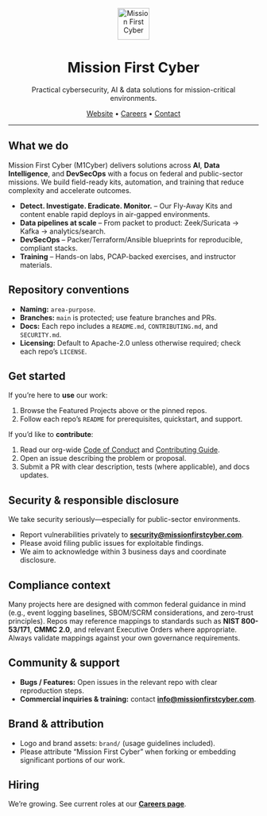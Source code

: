 <p align="center">
  <a href="https://missionfirstcyber.com" target="_blank" rel="noopener">
    <img src="[https://img1.wsimg.com/isteam/ip/09ceba46-234b-4279-a9c5-291954a726ba/M1%20CYBER%20logo.png/:/rs=w:475,h:152,cg=true,m/cr=w:475,h:152/qt=q:95](https://static.wixstatic.com/media/704a76_f64af41a6e3944f3b70607883ae88486f000.jpg/v1/fill/w_1725,h_776,al_c,q_85,usm_0.33_1.00_0.00,enc_avif,quality_auto/704a76_f64af41a6e3944f3b70607883ae88486f000.jpg)" alt="Mission First Cyber" height="64">
  </a>
</p>

<h1 align="center">Mission First Cyber</h1>

<p align="center">
  Practical cybersecurity, AI & data solutions for mission-critical environments.
</p>

<p align="center">
  <a href="https://missionfirstcyber.com">Website</a> •
  <a href="https://missionfirstcyber.com/applications">Careers</a> •
  <a href="mailto:info@missionfirstcyber.com">Contact</a>
</p>

---

## What we do

Mission First Cyber (M1Cyber) delivers solutions across **AI**, **Data Intelligence**, and **DevSecOps** with a focus on federal and public-sector missions. We build field-ready kits, automation, and training that reduce complexity and accelerate outcomes.

- **Detect. Investigate. Eradicate. Monitor.** – Our Fly-Away Kits and content enable rapid deploys in air-gapped environments.  
- **Data pipelines at scale** – From packet to product: Zeek/Suricata → Kafka → analytics/search.  
- **DevSecOps** – Packer/Terraform/Ansible blueprints for reproducible, compliant stacks.  
- **Training** – Hands-on labs, PCAP-backed exercises, and instructor materials.

## Repository conventions

- **Naming:** `area-purpose`.  
- **Branches:** `main` is protected; use feature branches and PRs.  
- **Docs:** Each repo includes a `README.md`, `CONTRIBUTING.md`, and `SECURITY.md`.  
- **Licensing:** Default to Apache-2.0 unless otherwise required; check each repo’s `LICENSE`.

## Get started

If you’re here to **use** our work:
1. Browse the Featured Projects above or the pinned repos.
2. Follow each repo’s `README` for prerequisites, quickstart, and support.

If you’d like to **contribute**:
1. Read our org-wide [Code of Conduct](https://github.com/REPLACE-ORG-NAME/.github/blob/main/CODE_OF_CONDUCT.md) and [Contributing Guide](https://github.com/REPLACE-ORG-NAME/.github/blob/main/CONTRIBUTING.md).  
2. Open an issue describing the problem or proposal.  
3. Submit a PR with clear description, tests (where applicable), and docs updates.

## Security & responsible disclosure

We take security seriously—especially for public-sector environments.

- Report vulnerabilities privately to **security@missionfirstcyber.com**.
- Please avoid filing public issues for exploitable findings.
- We aim to acknowledge within 3 business days and coordinate disclosure.

## Compliance context

Many projects here are designed with common federal guidance in mind (e.g., event logging baselines, SBOM/SCRM considerations, and zero-trust principles). Repos may reference mappings to standards such as **NIST 800-53/171**, **CMMC 2.0**, and relevant Executive Orders where appropriate. Always validate mappings against your own governance requirements.

## Community & support

- **Bugs / Features:** Open issues in the relevant repo with clear reproduction steps.  
- **Commercial inquiries & training:** contact **info@missionfirstcyber.com**.

## Brand & attribution

- Logo and brand assets: `brand/` (usage guidelines included).  
- Please attribute “Mission First Cyber” when forking or embedding significant portions of our work.

## Hiring

We’re growing. See current roles at our **[Careers page](https://missionfirstcyber.com/careers)**.

